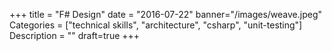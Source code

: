 +++
title = "F# Design"
date = "2016-07-22"
banner="/images/weave.jpeg"
Categories = ["technical skills", "architecture", "csharp", "unit-testing"]
Description = ""
draft=true
+++
